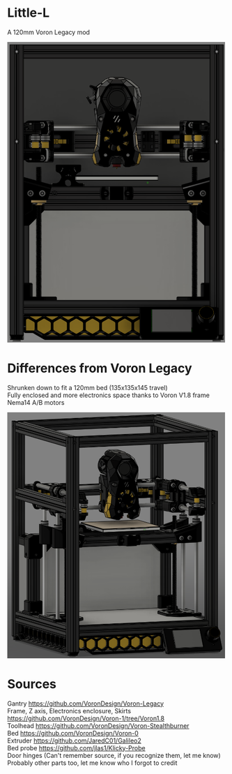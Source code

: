 # Little-L 
A 120mm Voron Legacy mod  

<img src="https://github.com/Morat23/Little-L/blob/main/Images/Front.png" width="500"> 

# Differences from Voron Legacy 
Shrunken down to fit a 120mm bed (135x135x145 travel)  
Fully enclosed and more electronics space thanks to Voron V1.8 frame  
Nema14 A/B motors  

<img src="https://github.com/Morat23/Little-L/blob/main/Images/Front2.png" width="500"> 

# Sources 
Gantry https://github.com/VoronDesign/Voron-Legacy  
Frame, Z axis, Electronics enclosure, Skirts https://github.com/VoronDesign/Voron-1/tree/Voron1.8  
Toolhead https://github.com/VoronDesign/Voron-Stealthburner  
Bed https://github.com/VoronDesign/Voron-0  
Extruder https://github.com/JaredC01/Galileo2  
Bed probe https://github.com/jlas1/Klicky-Probe  
Door hinges (Can't remember source, if you recognize them, let me know)  
Probably other parts too, let me know who I forgot to credit 
